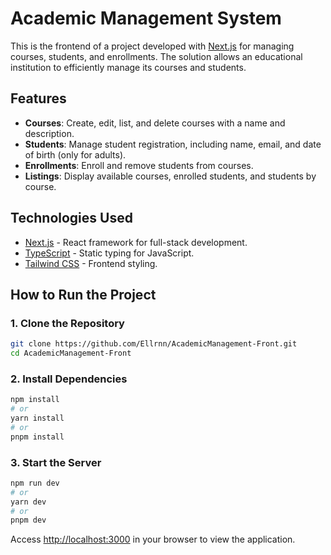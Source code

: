 # Academic Management System

This is the frontend of a project developed with [Next.js](https://nextjs.org) for managing courses, students, and enrollments. The solution allows an educational institution to efficiently manage its courses and students.

## Features

- **Courses**: Create, edit, list, and delete courses with a name and description.
- **Students**: Manage student registration, including name, email, and date of birth (only for adults).
- **Enrollments**: Enroll and remove students from courses.
- **Listings**: Display available courses, enrolled students, and students by course.

## Technologies Used

- [Next.js](https://nextjs.org) - React framework for full-stack development.
- [TypeScript](https://www.typescriptlang.org) - Static typing for JavaScript.
- [Tailwind CSS](https://tailwindcss.com) - Frontend styling.

## How to Run the Project

### 1. Clone the Repository

```bash
git clone https://github.com/Ellrnn/AcademicManagement-Front.git
cd AcademicManagement-Front
```

### 2. Install Dependencies

```bash
npm install
# or
yarn install
# or
pnpm install
```

### 3. Start the Server

```bash
npm run dev
# or
yarn dev
# or
pnpm dev
```

Access [http://localhost:3000](http://localhost:3000) in your browser to view the application.
